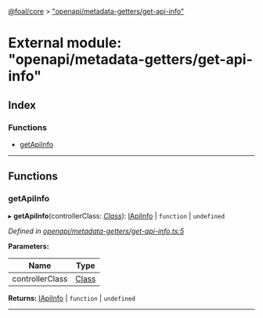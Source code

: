 [@foal/core](../README.md) > ["openapi/metadata-getters/get-api-info"](../modules/_openapi_metadata_getters_get_api_info_.md)

# External module: "openapi/metadata-getters/get-api-info"

## Index

### Functions

* [getApiInfo](_openapi_metadata_getters_get_api_info_.md#getapiinfo)

---

## Functions

<a id="getapiinfo"></a>

###  getApiInfo

▸ **getApiInfo**(controllerClass: *[Class](_core_class_interface_.md#class)*): [IApiInfo](../interfaces/_openapi_interfaces_.iapiinfo.md) \| `function` \| `undefined`

*Defined in [openapi/metadata-getters/get-api-info.ts:5](https://github.com/FoalTS/foal/blob/aac11366/packages/core/src/openapi/metadata-getters/get-api-info.ts#L5)*

**Parameters:**

| Name | Type |
| ------ | ------ |
| controllerClass | [Class](_core_class_interface_.md#class) |

**Returns:** [IApiInfo](../interfaces/_openapi_interfaces_.iapiinfo.md) \| `function` \| `undefined`

___

